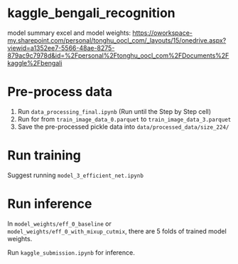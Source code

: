 # kaggle_bengali_recognition

model summary excel and model weights: https://oworkspace-my.sharepoint.com/personal/tonghu_oocl_com/_layouts/15/onedrive.aspx?viewid=a1352ee7-5566-48ae-8275-879ac9c7978d&id=%2Fpersonal%2Ftonghu_oocl_com%2FDocuments%2Fkaggle%2Fbengali

# Pre-process data
1. Run `data_processing_final.ipynb` (Run until the Step by Step cell)
2. Run for from `train_image_data_0.parquet` to `train_image_data_3.parquet`
3. Save the pre-processed pickle data into `data/processed_data/size_224/`

# Run training 

Suggest running `model_3_efficient_net.ipynb`

# Run inference

In `model_weights/eff_0_baseline` or `model_weights/eff_0_with_mixup_cutmix`, there are 5 folds of trained model weights.

Run `kaggle_submission.ipynb` for inference.
